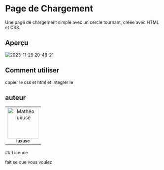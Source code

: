 # Page de Chargement

Une page de chargement simple avec un cercle tournant, créée avec HTML et CSS.

## Aperçu

![2023-11-29 20-48-21](https://github.com/Luxuse/loading-page-HTML-CSS/assets/137567329/ade58216-745a-4a55-afec-e2aa68b20bdd)


## Comment utiliser

copier le css et html et integrer le 

## auteur 
<table class="auteur">
  <tr>
    <td align="center">
      <a href="https://github.com/Luxuse">
        <img src="https://avatars.githubusercontent.com/u/137567329?s=400&u=51286bbea1c5a95e9a7917fe240c5cf75afd7f31&v=4" 
        width="100px;" alt="Mathéo luxuse"/>
        <br/>
        <sub>
          <b>luxuse </b>
        </sub>
      </a>
    </td>
  </tr>
</table>
## Licence

fait se que vous voulez 
